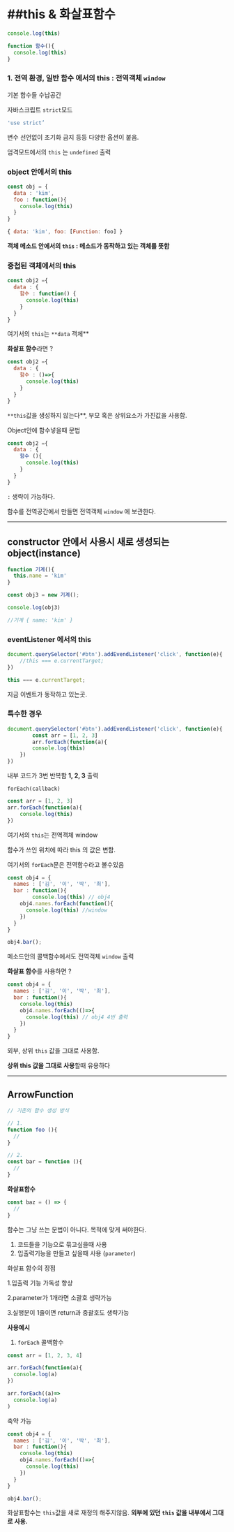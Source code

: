 # ##this & 화살표함수

```jsx
console.log(this)

function 함수(){
  console.log(this)
}
```

### 1. 전역 환경, 일반 함수 에서의 this : 전역객체 `window`

기본 함수들 수납공간

자바스크립트 `strict`모드

```jsx
'use strict’
```

변수 선언없이 초기화 금지 등등 다양한 옵션이 붙음.

엄격모드에서의 `this` 는 `undefined` 출력 

### object 안에서의 this

```jsx
const obj = {
  data : 'kim',
  foo : function(){
    console.log(this)
  }
}

{ data: 'kim', foo: [Function: foo] }
```

**객체 메소드 안에서의 `this` : 메소드가 동작하고 있는 객체를 뜻함**

### 중첩된 객체에서의 this

```jsx
const obj2 ={
  data : {
    함수 : function() {
      console.log(this)
    }
  }
}
```

여기서의 `this`는 `**data` 객체**

**화살표 함수**라면 ?

```jsx
const obj2 ={
  data : {
    함수 : ()=>{
      console.log(this)
    }
  }
}
```

 `**this`값을 생성하지 않는다**, 부모 혹은 상위요소가 가진값을 사용함.

Object안에 함수넣을때 문법 

```jsx
const obj2 ={
  data : {
    함수 (){
      console.log(this)
    }
  }
}
```

 `:` 생략이 가능하다.

함수를 전역공간에서 만들면 전역객체 `window` 에 보관한다.

---

## constructor 안에서 사용시 새로 생성되는 object(instance)

```jsx
function 기계(){
  this.name = 'kim'
}

const obj3 = new 기계();

console.log(obj3)

//기계 { name: 'kim' }
```

### eventListener 에서의 this

```jsx
document.querySelector('#btn').addEvendListener('click', function(e){
	//this === e.currentTarget;
})
```

```jsx
this === e.currentTarget;
```

지금 이벤트가 동작하고 있는곳.

### 특수한 경우

```jsx
document.querySelector('#btn').addEvendListener('click', function(e){
		const arr = [1, 2, 3]
		arr.forEach(function(a){
		console.log(this)
	})
})
```

내부 코드가 3번 반복함 **1, 2, 3** 출력

`forEach(callback)`

```jsx
const arr = [1, 2, 3]
arr.forEach(function(a){
	console.log(this)
})
```

여기서의 `this`는 전역객체 window

함수가 쓰인 위치에 따라 this 의 값은 변함.

여기서의 `forEach`문은 전역함수라고 볼수있음

```jsx
const obj4 = {
  names : ['김', '이', '박', '최'],
  bar : function(){
		console.log(this) // obj4
    obj4.names.forEach(function(){
      console.log(this) //window
    })
  }
}

obj4.bar();
```

메소드안의 콜백함수에서도 전역객체 `window` 출력

**화살표 함수**를 사용하면 ?

```jsx
const obj4 = {
  names : ['김', '이', '박', '최'],
  bar : function(){
    console.log(this)
    obj4.names.forEach(()=>{
      console.log(this) // obj4 4번 출력
    })
  }
}
```

외부, 상위 `this` 값을 그대로 사용함.

**상위 this 값을 그대로 사용**할때 유용하다

---

## ArrowFunction

```jsx
// 기존의 함수 생성 방식

// 1.
function foo (){
  // 
}

// 2.
const bar = function (){
  // 
}
```

**화살표함수**

```jsx
const baz = () => {
  //
}
```

함수는 그냥 쓰는 문법이 아니다. 목적에 맞게 써야한다.

1. 코드들을 기능으로 묶고싶을때 사용
2. 입출력기능을 만들고 싶을때 사용 (`parameter`)

화살표 함수의 장점

1.입출력 기능 가독성 향상

2.parameter가 1개라면 소괄호 생략가능

3.실행문이 1줄이면 return과 중괄호도 생략가능

**사용예시**

1. `forEach` 콜백함수

```jsx
const arr = [1, 2, 3, 4]

arr.forEach(function(a){
  console.log(a)
})
```

```jsx
arr.forEach((a)=>
  console.log(a)
)
```

축약 가능

```jsx
const obj4 = {
  names : ['김', '이', '박', '최'],
  bar : function(){
    console.log(this)
    obj4.names.forEach(()=>{
      console.log(this)
    })
  }
}

obj4.bar();
```

화살표함수는 `this`값을 새로 재정의 해주지않음. **외부에 있던 `this` 값을 내부에서 그대로 사용.**